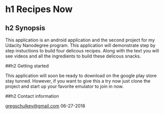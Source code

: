 # h1 Recipes Now

## h2 Synopsis
  This application is an android application and the second project for my Udacity Nanodegree program.  This application will demonstrate
  step by step instuctions to build four delicous recipes. Along with the text you will see videos and all the ingredients to build these
  delicous snacks.
  
##h2 Getting started
 
 This application will soon be ready to download on the google play store stay tunned.  However, if you want to give this a try now just 
 clone the project and start up your favorite emulator to join in now.
 
##h2 Contact information
 
 gregschulkey@gmail.com
 06-27-2018
 
 
